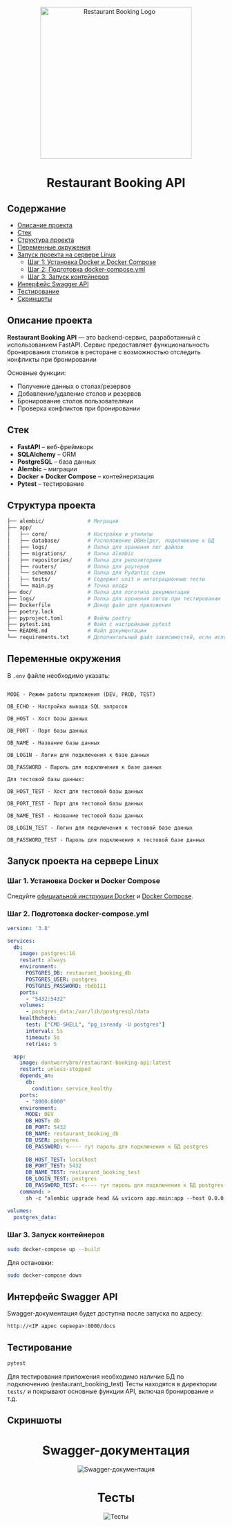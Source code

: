 <p align="center">
  <img src="doc/doc-logo.png" alt="Restaurant Booking Logo" width="350"/>
</p>

<h1 align="center">Restaurant Booking API</h1>


## Содержание

- [Описание проекта](#описание-проекта)
- [Стек](#стек)
- [Структура проекта](#структура-проекта)
- [Переменные окружения](#переменные-окружения)
- [Запуск проекта на сервере Linux](#запуск-проекта-на-сервере-linux)
  - [Шаг 1: Установка Docker и Docker Compose](#шаг-1-установка-docker-и-docker-compose)
  - [Шаг 2: Подготовка docker-compose.yml](#шаг-2-подготовка-docker-composeyml)
  - [Шаг 3: Запуск контейнеров](#шаг-3-запуск-контейнеров)
- [Интерфейс Swagger API](#интерфейс-swagger-api)
- [Тестирование](#тестирование)
- [Скриншоты](#скриншоты)

## Описание проекта

**Restaurant Booking API** — это backend-сервис, разработанный с использованием FastAPI. Сервис предоставляет функциональность бронирования столиков в ресторане с возможностью отследить конфликты при бронировании

Основные функции:

- Получение данных о столах/резервов
- Добавление/удаление столов и резервов
- Бронирование столов пользователями
- Проверка конфликтов при бронировании


## Стек

- **FastAPI** – веб-фреймворк
- **SQLAlchemy** – ORM
- **PostgreSQL** – база данных
- **Alembic** – миграции
- **Docker + Docker Compose** – контейнеризация
- **Pytest** – тестирование

## Структура проекта

```bash
├── alembic/              # Миграции
├── app/
│   ├── core/             # Настройки и утилиты
│   ├── database/         # Расположение DBHelper, подклчюение к БД
│   ├── logs/             # Папка для хранения лог файлов
│   ├── migrations/       # Папка Alembic
│   ├── repositories/     # Папка для репозиториев
│   ├── routers/          # Папка для роутеров
│   └── schemas/          # Папка для Pydantic схем
│   ├── tests/            # Содержит unit и интеграционные тесты
│   └── main.py           # Точка входа
├── doc/                  # Папка для логотипа документации
├── logs/                 # Папка для хронения логов при тестировании
├── Dockerfile            # Докер файл для приложения
├── poetry.lock
├── pyproject.toml        # Файлы poetry
├── pytest.ini            # Файл с настройками pytest
└── README.md             # Файл документации
└── requirements.txt      # Дополнительный файл зависимостей, если используете pip

```

## Переменные окружения

В `.env` файле необходимо указать:

```env

MODE - Режим работы приложения (DEV, PROD, TEST)

DB_ECHO - Настройка вывода SQL запросов

DB_HOST - Хост базы данных

DB_PORT - Порт базы данных

DB_NAME - Название базы данных 

DB_LOGIN - Логин для подключения к базе данных 

DB_PASSWORD - Пароль для подключения к базе данных

Для тестовой базы данных:

DB_HOST_TEST - Хост для тестовой базы данных 

DB_PORT_TEST - Порт для тестовой базы данных 

DB_NAME_TEST - Название тестовой базы данных 

DB_LOGIN_TEST - Логин для подключения к тестовой базе данных 

DB_PASSWORD_TEST - Пароль для подключения к тестовой базе данных 

```

## Запуск проекта на сервере Linux

### Шаг 1. Установка Docker и Docker Compose

Следуйте [официальной инструкции Docker](https://docs.docker.com/engine/install/ubuntu/) и [Docker Compose](https://docs.docker.com/compose/install/).

### Шаг 2. Подготовка docker-compose.yml

```yaml
version: '3.8'

services:
  db:
    image: postgres:16
    restart: always
    environment:
      POSTGRES_DB: restaurant_booking_db
      POSTGRES_USER: postgres
      POSTGRES_PASSWORD: rbdb111
    ports:
      - "5432:5432"
    volumes:
      - postgres_data:/var/lib/postgresql/data
    healthcheck:
      test: ["CMD-SHELL", "pg_isready -U postgres"]
      interval: 5s
      timeout: 5s
      retries: 5

  app:
    image: dontworrybro/restaurant-booking-api:latest
    restart: unless-stopped
    depends_on:
      db:
        condition: service_healthy
    ports:
      - "8000:8000"
    environment:
      MODE: DEV
      DB_HOST: db
      DB_PORT: 5432
      DB_NAME: restaurant_booking_db
      DB_USER: postgres
      DB_PASSWORD: <---- тут пароль для подключения к БД postgres
      
      DB_HOST_TEST: localhost
      DB_PORT_TEST: 5432
      DB_NAME_TEST: restaurant_booking_test
      DB_LOGIN_TEST: postgres
      DB_PASSWORD_TEST: <---- тут пароль для подключения к БД postgres
    command: >
      sh -c "alembic upgrade head && uvicorn app.main:app --host 0.0.0.0 --port 8000"

volumes:
  postgres_data:

```

### Шаг 3. Запуск контейнеров

```bash
sudo docker-compose up --build
```

Для остановки:

```bash
sudo docker-compose down
```

## Интерфейс Swagger API

Swagger-документация будет доступна после запуска по адресу:

```
http://<IP адрес сервера>:8000/docs
```

## Тестирование

```bash
pytest
```
Для тестирования приложения необходимо наличие БД по подключению (restaurant_booking_test)
Тесты находятся в директории `tests/` и покрывают основные функции API, включая бронирование и т.д.

## Скриншоты

<h1 align="center">Swagger-документация</h1>
<p align="center">
  <img src="doc/docs.png" alt="Swagger-документация"/>
</p>


<h1 align="center">Тесты</h1>
<p align="center">
  <img src="doc/test.png" alt="Тесты"/>
</p>


